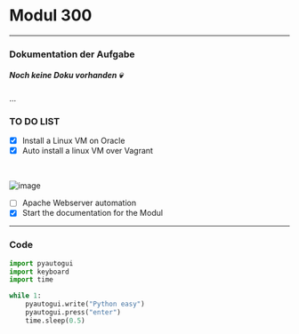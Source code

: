 # Modul 300
---

###  Dokumentation der Aufgabe

##### Noch keine Doku vorhanden :skull:
...

### TO DO LIST

- [x] Install a Linux VM on Oracle
- [x] Auto install a linux VM over Vagrant

<br>

![image](https://github.com/ImSlacking/Modul300/assets/70324314/f92321d5-9044-428b-a44a-7e66db4f1bfa)
<br>

- [ ] Apache Webserver automation
- [x] Start the documentation for the Modul

---

### Code

```python
import pyautogui
import keyboard
import time

while 1:
    pyautogui.write("Python easy")
    pyautogui.press("enter")
    time.sleep(0.5)
```
